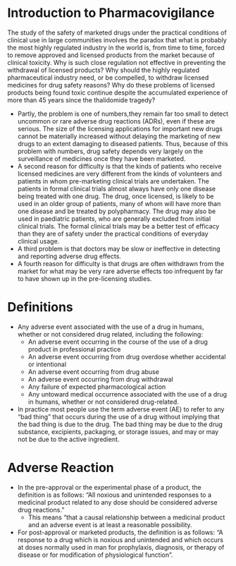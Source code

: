 # Introduction to Pharmacovigilance

The study of the safety of marketed drugs under the practical conditions of clinical use in large communities involves the paradox that what is probably the most highly regulated industry in the world is, from time to time, forced to remove approved and licensed products from the market because of clinical toxicity. Why is such close regulation not effective in preventing the withdrawal of licensed products? Why should the highly regulated pharmaceutical industry need, or be compelled, to withdraw licensed medicines for drug safety reasons? Why do these problems of licensed products being found toxic continue despite the accumulated experience of more than 45 years since the thalidomide tragedy?

- Partly, the problem is one of numbers,they remain far too small to detect uncommon or rare adverse drug reactions (ADRs), even if these are serious. The size of the licensing applications for important new drugs cannot be materially increased without delaying the marketing of new drugs to an extent damaging to diseased patients. Thus, because of this problem with numbers, drug safety depends very largely on the surveillance of medicines once they have been marketed.
- A second reason for difficulty is that the kinds of patients who receive licensed medicines are very different from the kinds of volunteers and patients in whom pre-marketing clinical trials are undertaken. The patients in formal clinical trials almost always have only one disease being treated with one drug. The drug, once licensed, is likely to be used in an older group of patients, many of whom will have more than one disease and be treated by polypharmacy. The drug may also be used in paediatric patients, who are generally excluded from initial clinical trials. The formal clinical trials may be a better test of efficacy than they are of safety under the practical conditions of everyday clinical usage.
- A third problem is that doctors may be slow or ineffective in detecting and reporting adverse drug effects.
- A fourth reason for difficulty is that drugs are often withdrawn from the market for what may be very rare adverse effects too infrequent by far to have shown up in the pre-licensing studies.

# Definitions

- Any adverse event associated with the use of a drug in humans, whether or not considered drug related, including the following:
  - An adverse event occurring in the course of the use of a drug product in professional practice
  - An adverse event occurring from drug overdose whether accidental or intentional
  - An adverse event occurring from drug abuse
  - An adverse event occurring from drug withdrawal
  - Any failure of expected pharmacological action
  - Any untoward medical occurrence associated with the use of a drug in humans, whether or not considered drug-related.
- In practice most people use the term adverse event (AE) to refer to any “bad thing” that occurs during the use of a drug without implying that the bad thing is due to the drug. The bad thing may be due to the drug substance, excipients, packaging, or storage issues, and may or may not be due to the active ingredient.

# Adverse Reaction

- In the pre-approval or the experimental phase of a product, the definition is as follows: “All noxious and unintended responses to a medicinal product related to any dose should be considered adverse drug reactions.”
  - This means “that a causal relationship between a medicinal product and an adverse event is at least a reasonable possibility.
- For post-approval or marketed products, the definition is as follows: “A response to a drug which is noxious and unintended and which occurs at doses normally used in man for prophylaxis, diagnosis, or therapy of disease or for modification of physiological function”.
